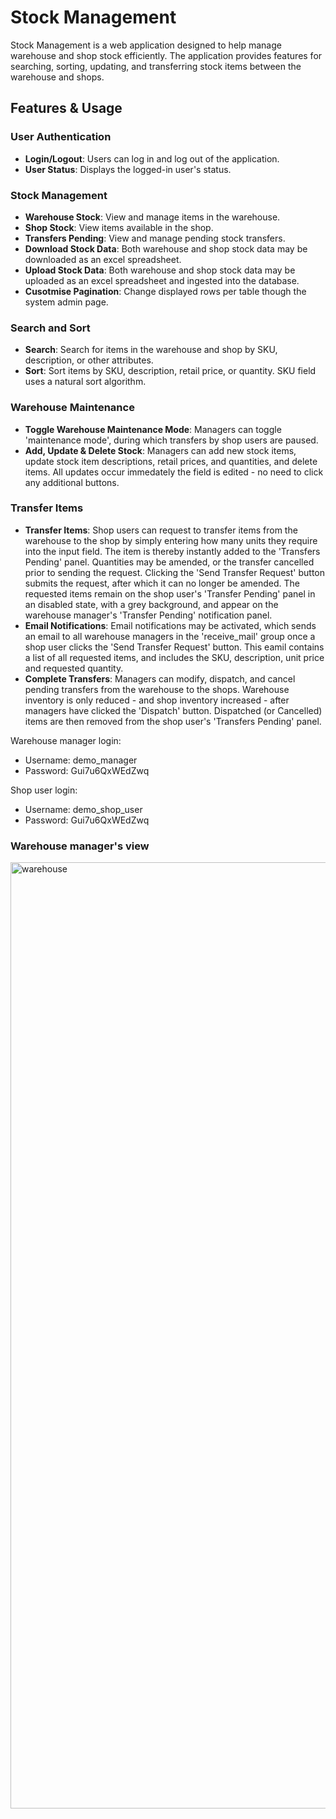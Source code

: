 #  Stock Management 

 Stock Management is a web application designed to help manage warehouse and shop stock efficiently. The application provides features for searching, sorting, updating, and transferring stock items between the warehouse and shops. 



## Features & Usage

### User Authentication

- **Login/Logout**: Users can log in and log out of the application.
- **User Status**: Displays the logged-in user's status.

### Stock Management

- **Warehouse Stock**: View and manage items in the warehouse.
- **Shop Stock**: View items available in the shop.
- **Transfers Pending**: View and manage pending stock transfers.
- **Download Stock Data**: Both warehouse and shop stock data may be downloaded as an excel spreadsheet.
- **Upload Stock Data**: Both warehouse and shop stock data may be uploaded as an excel spreadsheet and ingested into the database.
- **Cusotmise Pagination**: Change displayed rows per table though the system admin page.

### Search and Sort

- **Search**: Search for items in the warehouse and shop by SKU, description, or other attributes.
- **Sort**: Sort items by SKU, description, retail price, or quantity. SKU field uses a natural sort algorithm.

### Warehouse Maintenance

- **Toggle Warehouse Maintenance Mode**: Managers can toggle 'maintenance mode', during which transfers by shop users are paused.
- **Add, Update & Delete Stock**: Managers can add new stock items, update stock item descriptions, retail prices, and quantities, and delete items. All updates occur immedately the field is edited - no need to click any additional buttons.

### Transfer Items

- **Transfer Items**: Shop users can request to transfer items from the warehouse to the shop by simply entering how many units they require into the input field. The item is thereby instantly added to the 'Transfers Pending' panel. Quantities may be amended, or the transfer cancelled prior to sending the request. Clicking the 'Send Transfer Request' button submits the request, after which it can no longer be amended. The requested items remain on the shop user's 'Transfer Pending' panel in an disabled state, with a grey background, and appear on the warehouse manager's 'Transfer Pending' notification panel.
- **Email Notifications**: Email notifications may be activated, which sends an email to all warehouse managers in the 'receive_mail' group once a shop user clicks the 'Send Transfer Request' button. This eamil contains a list of all requested items, and includes the SKU, description, unit price and requested quantity.
- **Complete Transfers**: Managers can modify, dispatch, and cancel pending transfers from the warehouse to the shops. Warehouse inventory is only reduced - and shop inventory increased - after managers have clicked the 'Dispatch' button. Dispatched (or Cancelled) items are then removed from the shop user's 'Transfers Pending' panel.


Warehouse manager login:

- Username: demo_manager
- Password: Gui7u6QxWEdZwq

Shop user login:

- Username: demo_shop_user
- Password: Gui7u6QxWEdZwq



### Warehouse manager's view


<img width="1318" height="1514" alt="warehouse" src="https://github.com/user-attachments/assets/6d474e45-e11d-47ee-9559-2015947d3af9" />








